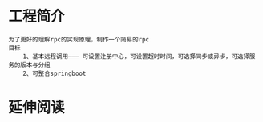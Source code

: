 # 工程简介
    为了更好的理解rpc的实现原理，制作一个简易的rpc
    目标
        1、基本远程调用——— 可设置注册中心，可设置超时时间，可选择同步或异步，可选择服务的版本与分组
        2、可整合springboot
# 延伸阅读

